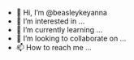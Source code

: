 - 👋 Hi, I’m @beasleykeyanna
- 👀 I’m interested in ...
- 🌱 I’m currently learning ...
- 💞️ I’m looking to collaborate on ...
- 📫 How to reach me ...

<!---
beasleykeyanna/beasleykeyanna is a ✨ special ✨ repository because its `README.md` (this file) appears on your GitHub profile.
You can click the Preview link to take a look at your changes.
--->
